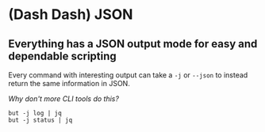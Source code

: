 # (Dash Dash) JSON

## Everything has a JSON output mode for easy and dependable scripting

Every command with interesting output can take a `-j` or `--json` to instead return the same information in JSON.

_Why don't more CLI tools do this?_

```commands
but -j log | jq
but -j status | jq
```
